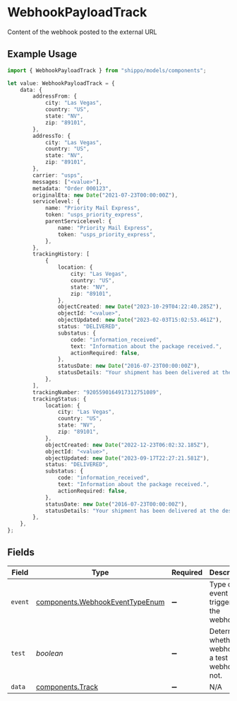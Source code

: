 # WebhookPayloadTrack

Content of the webhook posted to the external URL

## Example Usage

```typescript
import { WebhookPayloadTrack } from "shippo/models/components";

let value: WebhookPayloadTrack = {
    data: {
        addressFrom: {
            city: "Las Vegas",
            country: "US",
            state: "NV",
            zip: "89101",
        },
        addressTo: {
            city: "Las Vegas",
            country: "US",
            state: "NV",
            zip: "89101",
        },
        carrier: "usps",
        messages: ["<value>"],
        metadata: "Order 000123",
        originalEta: new Date("2021-07-23T00:00:00Z"),
        servicelevel: {
            name: "Priority Mail Express",
            token: "usps_priority_express",
            parentServicelevel: {
                name: "Priority Mail Express",
                token: "usps_priority_express",
            },
        },
        trackingHistory: [
            {
                location: {
                    city: "Las Vegas",
                    country: "US",
                    state: "NV",
                    zip: "89101",
                },
                objectCreated: new Date("2023-10-29T04:22:40.285Z"),
                objectId: "<value>",
                objectUpdated: new Date("2023-02-03T15:02:53.461Z"),
                status: "DELIVERED",
                substatus: {
                    code: "information_received",
                    text: "Information about the package received.",
                    actionRequired: false,
                },
                statusDate: new Date("2016-07-23T00:00:00Z"),
                statusDetails: "Your shipment has been delivered at the destination mailbox.",
            },
        ],
        trackingNumber: "9205590164917312751089",
        trackingStatus: {
            location: {
                city: "Las Vegas",
                country: "US",
                state: "NV",
                zip: "89101",
            },
            objectCreated: new Date("2022-12-23T06:02:32.185Z"),
            objectId: "<value>",
            objectUpdated: new Date("2023-09-17T22:27:21.581Z"),
            status: "DELIVERED",
            substatus: {
                code: "information_received",
                text: "Information about the package received.",
                actionRequired: false,
            },
            statusDate: new Date("2016-07-23T00:00:00Z"),
            statusDetails: "Your shipment has been delivered at the destination mailbox.",
        },
    },
};
```

## Fields

| Field                                                                              | Type                                                                               | Required                                                                           | Description                                                                        |
| ---------------------------------------------------------------------------------- | ---------------------------------------------------------------------------------- | ---------------------------------------------------------------------------------- | ---------------------------------------------------------------------------------- |
| `event`                                                                            | [components.WebhookEventTypeEnum](../../models/components/webhookeventtypeenum.md) | :heavy_minus_sign:                                                                 | Type of event that triggered the webhook.                                          |
| `test`                                                                             | *boolean*                                                                          | :heavy_minus_sign:                                                                 | Determines whether the webhook is a test webhook or not.                           |
| `data`                                                                             | [components.Track](../../models/components/track.md)                               | :heavy_minus_sign:                                                                 | N/A                                                                                |